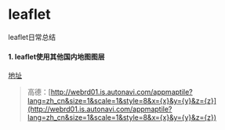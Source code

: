 # leaflet
leaflet日常总结
#### 1. leaflet使用其他国内地图图层
  [地址](https://github.com/htoooth/Leaflet.ChineseTmsProviders)
 > 高德：[http://webrd01.is.autonavi.com/appmaptile?lang=zh_cn&size=1&scale=1&style=8&x={x}&y={y}&z={z}](http://webrd01.is.autonavi.com/appmaptile?lang=zh_cn&size=1&scale=1&style=8&x={x}&y={y}&z={z})
